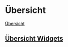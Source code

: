 # Übersicht

[Übersicht](http://tracesof.net/uebersicht/)

## [Übersicht Widgets](http://tracesof.net/uebersicht-widgets/)

## 


